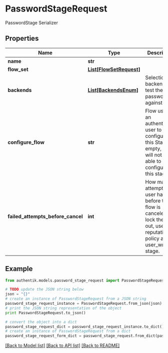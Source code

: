 # PasswordStageRequest

PasswordStage Serializer

## Properties
Name | Type | Description | Notes
------------ | ------------- | ------------- | -------------
**name** | **str** |  | 
**flow_set** | [**List[FlowSetRequest]**](FlowSetRequest.md) |  | [optional] 
**backends** | [**List[BackendsEnum]**](BackendsEnum.md) | Selection of backends to test the password against. | 
**configure_flow** | **str** | Flow used by an authenticated user to configure this Stage. If empty, user will not be able to configure this stage. | [optional] 
**failed_attempts_before_cancel** | **int** | How many attempts a user has before the flow is canceled. To lock the user out, use a reputation policy and a user_write stage. | [optional] 

## Example

```python
from authentik.models.password_stage_request import PasswordStageRequest

# TODO update the JSON string below
json = "{}"
# create an instance of PasswordStageRequest from a JSON string
password_stage_request_instance = PasswordStageRequest.from_json(json)
# print the JSON string representation of the object
print PasswordStageRequest.to_json()

# convert the object into a dict
password_stage_request_dict = password_stage_request_instance.to_dict()
# create an instance of PasswordStageRequest from a dict
password_stage_request_form_dict = password_stage_request.from_dict(password_stage_request_dict)
```
[[Back to Model list]](../README.md#documentation-for-models) [[Back to API list]](../README.md#documentation-for-api-endpoints) [[Back to README]](../README.md)


